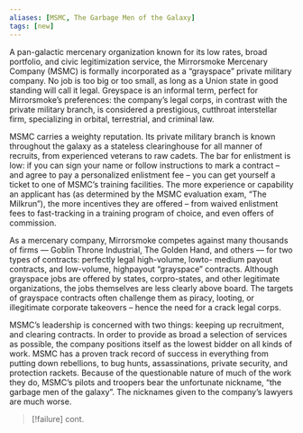 ```yaml
---
aliases: [MSMC, The Garbage Men of the Galaxy]
tags: [new]
---
```


A pan-galactic mercenary organization known for its low rates, broad portfolio, and civic legitimization service, the Mirrorsmoke Mercenary Company (MSMC) is formally incorporated as a “grayspace” private military company. No job is too big or too small, as long as a Union state in good standing will call it legal. Greyspace is an informal term, perfect for Mirrorsmoke’s preferences: the company’s legal corps, in contrast with the private military branch, is considered a prestigious, cutthroat interstellar firm, specializing in orbital, terrestrial, and criminal law.

MSMC carries a weighty reputation. Its private military branch is known throughout the galaxy as a stateless clearinghouse for all manner of recruits, from experienced veterans to raw cadets. The bar for enlistment is low: if you can sign your name or follow instructions to mark a contract – and agree to pay a personalized enlistment fee – you can get yourself a ticket to one of MSMC’s training facilities. The more experience or capability an applicant has (as determined by the MSMC evaluation exam, “The Milkrun”), the more incentives they are offered – from waived enlistment fees to fast-tracking in a training program of choice, and even offers of commission.

As a mercenary company, Mirrorsmoke competes against many thousands of firms — Goblin Throne Industrial, The Golden Hand, and others — for two types of contracts: perfectly legal high-volume, lowto- medium payout contracts, and low-volume, highpayout “grayspace” contracts. Although grayspace jobs are offered by states, corpro-states, and other legitimate organizations, the jobs themselves are less clearly above board. The targets of grayspace contracts often challenge them as piracy, looting, or illegitimate corporate takeovers – hence the need for a crack legal corps.

MSMC’s leadership is concerned with two things: keeping up recruitment, and clearing contracts. In order to provide as broad a selection of services as possible, the company positions itself as the lowest bidder on all kinds of work. MSMC has a proven track record of success in everything from putting down rebellions, to bug hunts, assassinations, private security, and protection rackets. Because of the questionable nature of much of the work they do, MSMC’s pilots and troopers bear the unfortunate nickname, “the garbage men of the galaxy”. The nicknames given to the company’s lawyers are much worse.

>[!failure]
>cont.